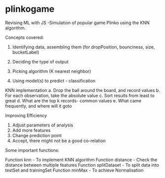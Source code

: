 # plinkogame
Revising ML with JS -Simulation of popular game Plinko using the KNN algorithm. 

Concepts covered:

1. Identifying data, assembling them (for dropPosition, bounciness, size, bucketLabel)

2. Deciding the type of output

3. Picking algorithm (K nearest neighbor)

4. Using model(s) to predict - classification 


KNN implementation
a. Drop the ball around the board, and record values
b. For each observation, take the absolute value
c. Sort results from least to great
d. What are the top k records- common values
e. What came frequently, and where will it goto


Improving Efficiency
1. Adjust parameters of analysis
2. Add more features
3. Change prediction point
4. Accept, there might not be a good co-relation


Some important functions:

Function knn    - To implement KNN algorithm
Function distance - Check the distance between multiple features 
Function splitDataset - To split data into testSet and trainingSet
Function minMax - To achieve Normalisation

